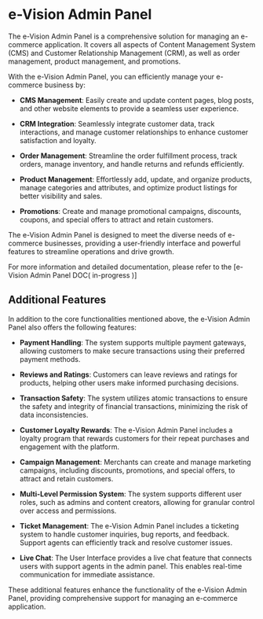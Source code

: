 # e-Vision Admin Panel

The e-Vision Admin Panel is a comprehensive solution for managing an e-commerce application. It covers all aspects of Content Management System (CMS) and Customer Relationship Management (CRM), as well as order management, product management, and promotions.

With the e-Vision Admin Panel, you can efficiently manage your e-commerce business by:

- **CMS Management**: Easily create and update content pages, blog posts, and other website elements to provide a seamless user experience.

- **CRM Integration**: Seamlessly integrate customer data, track interactions, and manage customer relationships to enhance customer satisfaction and loyalty.

- **Order Management**: Streamline the order fulfillment process, track orders, manage inventory, and handle returns and refunds efficiently.

- **Product Management**: Effortlessly add, update, and organize products, manage categories and attributes, and optimize product listings for better visibility and sales.

- **Promotions**: Create and manage promotional campaigns, discounts, coupons, and special offers to attract and retain customers.

The e-Vision Admin Panel is designed to meet the diverse needs of e-commerce businesses, providing a user-friendly interface and powerful features to streamline operations and drive growth.

For more information and detailed documentation, please refer to the [e-Vision Admin Panel DOC( in-progress )]

## Additional Features

In addition to the core functionalities mentioned above, the e-Vision Admin Panel also offers the following features:

- **Payment Handling**: The system supports multiple payment gateways, allowing customers to make secure transactions using their preferred payment methods.

- **Reviews and Ratings**: Customers can leave reviews and ratings for products, helping other users make informed purchasing decisions.

- **Transaction Safety**: The system utilizes atomic transactions to ensure the safety and integrity of financial transactions, minimizing the risk of data inconsistencies.

- **Customer Loyalty Rewards**: The e-Vision Admin Panel includes a loyalty program that rewards customers for their repeat purchases and engagement with the platform.

- **Campaign Management**: Merchants can create and manage marketing campaigns, including discounts, promotions, and special offers, to attract and retain customers.

- **Multi-Level Permission System**: The system supports different user roles, such as admins and content creators, allowing for granular control over access and permissions.

- **Ticket Management**: The e-Vision Admin Panel includes a ticketing system to handle customer inquiries, bug reports, and feedback. Support agents can efficiently track and resolve customer issues.

- **Live Chat**: The User Interface provides a live chat feature that connects users with support agents in the admin panel. This enables real-time communication for immediate assistance.

These additional features enhance the functionality of the e-Vision Admin Panel, providing comprehensive support for managing an e-commerce application.
